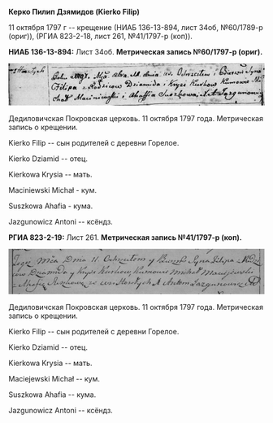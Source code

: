 **Керко Пилип Дзямидов (Kierko Filip)**

11 октября 1797 г -- крещение (НИАБ 136-13-894, лист 34об, №60/1789-р
(ориг)), (РГИА 823-2-18, лист 261, №41/1797-р (коп)).

**НИАБ 136-13-894:** Лист 34об. **Метрическая запись №60/1797-р
(ориг).**

![](./media/28bdf9ed5f932d3fade6de58aa3bc1bd2795e40e.png)

Дедиловичская Покровская церковь. 11 октября 1797 года. Метрическая
запись о крещении.

Kierko Filip -- сын родителей с деревни Горелое.

Kierko Dziamid -- отец.

Kierkowa Krysia -- мать.

Maciniewski Michał - кум.

Suszkowa Ahafia - кума.

Jazgunowicz Antoni -- ксёндз.

**РГИА 823-2-19:** Лист 261. **Метрическая запись №41/1797-р (коп).**

![](./media/5b1f64c754d904bd7db5958bc5ab2691c57d1bec.png)

Дедиловичская Покровская церковь. 11 октября 1797 года. Метрическая
запись о крещении.

Kierko Filip -- сын родителей с деревни Горелое.

Kierko Dziamid -- отец.

Kierkowa Krysia -- мать.

Maciejewski Michał -- кум.

Suszkowa Ahafia -- кума.

Jazgunowicz Antoni -- ксёндз.
